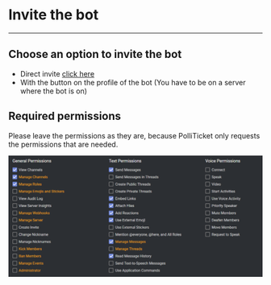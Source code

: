 # Invite the bot

---

## Choose an option to invite the bot

- Direct invite [click here](https://invite.polliticket.eu)
- With the button on the profile of the bot (You have to be on a server where the bot is on)

## Required permissions

Please leave the permissions as they are, because PolliTicket only requests the permissions that are needed.

![](/images/permissions.png "Permissions")
